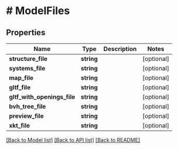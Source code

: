 # # ModelFiles

## Properties

Name | Type | Description | Notes
------------ | ------------- | ------------- | -------------
**structure_file** | **string** |  | [optional]
**systems_file** | **string** |  | [optional]
**map_file** | **string** |  | [optional]
**gltf_file** | **string** |  | [optional]
**gltf_with_openings_file** | **string** |  | [optional]
**bvh_tree_file** | **string** |  | [optional]
**preview_file** | **string** |  | [optional]
**xkt_file** | **string** |  | [optional]

[[Back to Model list]](../../README.md#models) [[Back to API list]](../../README.md#endpoints) [[Back to README]](../../README.md)
